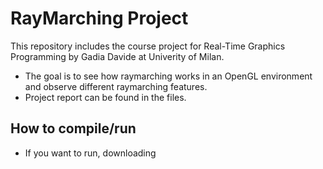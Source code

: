# RayMarching Project

This repository includes the course project for Real-Time Graphics Programming by Gadia Davide at Univerity of Milan.

- The goal is to see how raymarching works in an OpenGL environment and observe different raymarching features.
- Project report can be found in the files.

## How to compile/run
- If you want to run, downloading 
